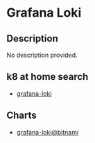 # Grafana Loki

## Description

No description provided.

## k8 at home search

- [grafana-loki](https://nanne.dev/k8s-at-home-search/#/grafana-loki)

## Charts

- [grafana-loki@bitnami](https://charts.bitnami.com/bitnami/)

